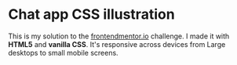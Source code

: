 # Chat app CSS illustration

This is my solution to the [frontendmentor.io](https://www.frontendmentor.io/challenges/chat-app-css-illustration-O5auMkFqY "chat app css illustration") challenge.
I made it with **HTML5** and **vanilla CSS**.
It's responsive across devices from Large desktops to small mobile screens.
